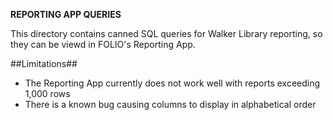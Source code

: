 **REPORTING APP QUERIES**

This directory contains canned SQL queries for Walker Library reporting, so they can be viewd in FOLIO's Reporting App.

##Limitations##
* The Reporting App currently does not work well with reports exceeding 1,000 rows
* There is a known bug causing columns to display in alphabetical order
